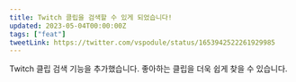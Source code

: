 ```yaml
---
title: Twitch 클립을 검색할 수 있게 되었습니다!
updated: 2023-05-04T00:00:00Z
tags: ["feat"]
tweetLink: https://twitter.com/vspodule/status/1653942522261929985
---
```


Twitch 클립 검색 기능을 추가했습니다. 좋아하는 클립을 더욱 쉽게 찾을 수 있습니다.